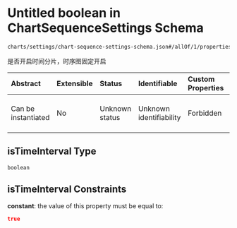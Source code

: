 # Untitled boolean in ChartSequenceSettings Schema

```txt
charts/settings/chart-sequence-settings-schema.json#/allOf/1/properties/isTimeInterval
```

是否开启时间分片，时序图固定开启

| Abstract            | Extensible | Status         | Identifiable            | Custom Properties | Additional Properties | Access Restrictions | Defined In                                                                                                                 |
| :------------------ | :--------- | :------------- | :---------------------- | :---------------- | :-------------------- | :------------------ | :------------------------------------------------------------------------------------------------------------------------- |
| Can be instantiated | No         | Unknown status | Unknown identifiability | Forbidden         | Allowed               | none                | [chart-sequence-settings-schema.json\*](../out/charts/settings/chart-sequence-settings-schema.json "open original schema") |

## isTimeInterval Type

`boolean`

## isTimeInterval Constraints

**constant**: the value of this property must be equal to:

```json
true
```

